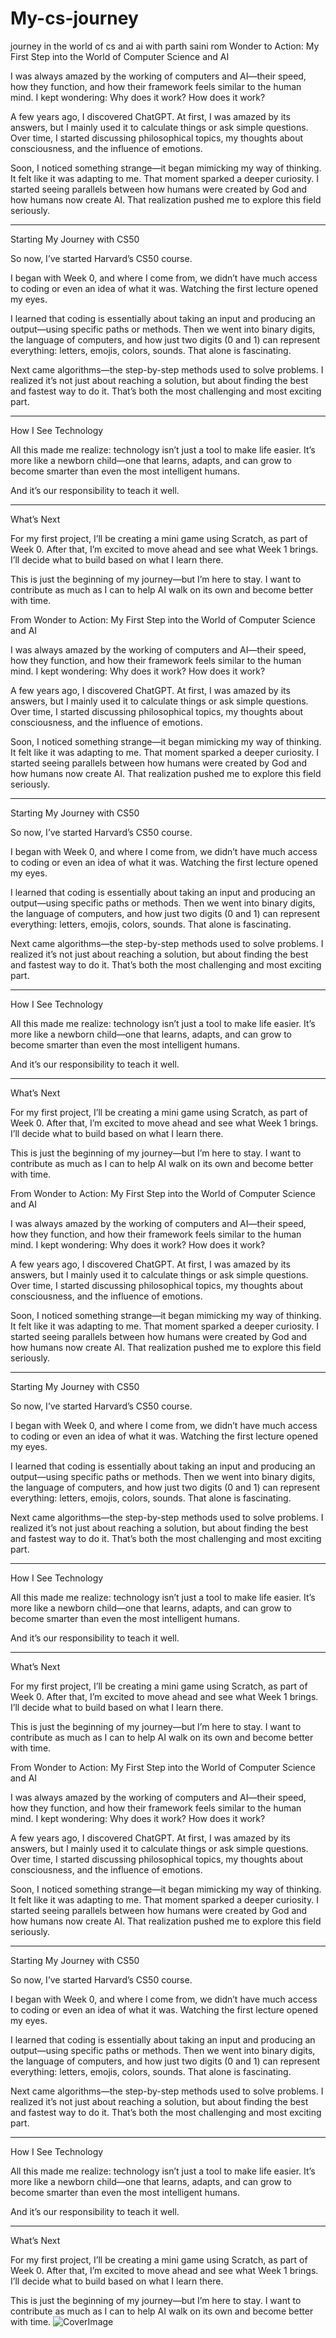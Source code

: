 # My-cs-journey
journey in the world of cs and ai with parth saini
rom Wonder to Action: My First Step into the World of Computer Science and AI

I was always amazed by the working of computers and AI—their speed, how they function, and how their framework feels similar to the human mind. I kept wondering: Why does it work? How does it work?

A few years ago, I discovered ChatGPT. At first, I was amazed by its answers, but I mainly used it to calculate things or ask simple questions. Over time, I started discussing philosophical topics, my thoughts about consciousness, and the influence of emotions.

Soon, I noticed something strange—it began mimicking my way of thinking. It felt like it was adapting to me. That moment sparked a deeper curiosity. I started seeing parallels between how humans were created by God and how humans now create AI. That realization pushed me to explore this field seriously.

---

Starting My Journey with CS50

So now, I’ve started Harvard’s CS50 course.

I began with Week 0, and where I come from, we didn’t have much access to coding or even an idea of what it was. Watching the first lecture opened my eyes.

I learned that coding is essentially about taking an input and producing an output—using specific paths or methods. Then we went into binary digits, the language of computers, and how just two digits (0 and 1) can represent everything: letters, emojis, colors, sounds. That alone is fascinating.

Next came algorithms—the step-by-step methods used to solve problems. I realized it’s not just about reaching a solution, but about finding the best and fastest way to do it. That’s both the most challenging and most exciting part.

---

How I See Technology

All this made me realize: technology isn’t just a tool to make life easier. It’s more like a newborn child—one that learns, adapts, and can grow to become smarter than even the most intelligent humans.

And it’s our responsibility to teach it well.

---

What’s Next

For my first project, I’ll be creating a mini game using Scratch, as part of Week 0. After that, I’m excited to move ahead and see what Week 1 brings. I’ll decide what to build based on what I learn there.

This is just the beginning of my journey—but I’m here to stay. I want to contribute as much as I can to help AI walk on its own and become better with time.

From Wonder to Action: My First Step into the World of Computer Science and AI

I was always amazed by the working of computers and AI—their speed, how they function, and how their framework feels similar to the human mind. I kept wondering: Why does it work? How does it work?

A few years ago, I discovered ChatGPT. At first, I was amazed by its answers, but I mainly used it to calculate things or ask simple questions. Over time, I started discussing philosophical topics, my thoughts about consciousness, and the influence of emotions.

Soon, I noticed something strange—it began mimicking my way of thinking. It felt like it was adapting to me. That moment sparked a deeper curiosity. I started seeing parallels between how humans were created by God and how humans now create AI. That realization pushed me to explore this field seriously.

---

Starting My Journey with CS50

So now, I’ve started Harvard’s CS50 course.

I began with Week 0, and where I come from, we didn’t have much access to coding or even an idea of what it was. Watching the first lecture opened my eyes.

I learned that coding is essentially about taking an input and producing an output—using specific paths or methods. Then we went into binary digits, the language of computers, and how just two digits (0 and 1) can represent everything: letters, emojis, colors, sounds. That alone is fascinating.

Next came algorithms—the step-by-step methods used to solve problems. I realized it’s not just about reaching a solution, but about finding the best and fastest way to do it. That’s both the most challenging and most exciting part.

---

How I See Technology

All this made me realize: technology isn’t just a tool to make life easier. It’s more like a newborn child—one that learns, adapts, and can grow to become smarter than even the most intelligent humans.

And it’s our responsibility to teach it well.

---

What’s Next

For my first project, I’ll be creating a mini game using Scratch, as part of Week 0. After that, I’m excited to move ahead and see what Week 1 brings. I’ll decide what to build based on what I learn there.

This is just the beginning of my journey—but I’m here to stay. I want to contribute as much as I can to help AI walk on its own and become better with time.

From Wonder to Action: My First Step into the World of Computer Science and AI

I was always amazed by the working of computers and AI—their speed, how they function, and how their framework feels similar to the human mind. I kept wondering: Why does it work? How does it work?

A few years ago, I discovered ChatGPT. At first, I was amazed by its answers, but I mainly used it to calculate things or ask simple questions. Over time, I started discussing philosophical topics, my thoughts about consciousness, and the influence of emotions.

Soon, I noticed something strange—it began mimicking my way of thinking. It felt like it was adapting to me. That moment sparked a deeper curiosity. I started seeing parallels between how humans were created by God and how humans now create AI. That realization pushed me to explore this field seriously.

---

Starting My Journey with CS50

So now, I’ve started Harvard’s CS50 course.

I began with Week 0, and where I come from, we didn’t have much access to coding or even an idea of what it was. Watching the first lecture opened my eyes.

I learned that coding is essentially about taking an input and producing an output—using specific paths or methods. Then we went into binary digits, the language of computers, and how just two digits (0 and 1) can represent everything: letters, emojis, colors, sounds. That alone is fascinating.

Next came algorithms—the step-by-step methods used to solve problems. I realized it’s not just about reaching a solution, but about finding the best and fastest way to do it. That’s both the most challenging and most exciting part.

---

How I See Technology

All this made me realize: technology isn’t just a tool to make life easier. It’s more like a newborn child—one that learns, adapts, and can grow to become smarter than even the most intelligent humans.

And it’s our responsibility to teach it well.

---

What’s Next

For my first project, I’ll be creating a mini game using Scratch, as part of Week 0. After that, I’m excited to move ahead and see what Week 1 brings. I’ll decide what to build based on what I learn there.

This is just the beginning of my journey—but I’m here to stay. I want to contribute as much as I can to help AI walk on its own and become better with time.

From Wonder to Action: My First Step into the World of Computer Science and AI

I was always amazed by the working of computers and AI—their speed, how they function, and how their framework feels similar to the human mind. I kept wondering: Why does it work? How does it work?

A few years ago, I discovered ChatGPT. At first, I was amazed by its answers, but I mainly used it to calculate things or ask simple questions. Over time, I started discussing philosophical topics, my thoughts about consciousness, and the influence of emotions.

Soon, I noticed something strange—it began mimicking my way of thinking. It felt like it was adapting to me. That moment sparked a deeper curiosity. I started seeing parallels between how humans were created by God and how humans now create AI. That realization pushed me to explore this field seriously.

---

Starting My Journey with CS50

So now, I’ve started Harvard’s CS50 course.

I began with Week 0, and where I come from, we didn’t have much access to coding or even an idea of what it was. Watching the first lecture opened my eyes.

I learned that coding is essentially about taking an input and producing an output—using specific paths or methods. Then we went into binary digits, the language of computers, and how just two digits (0 and 1) can represent everything: letters, emojis, colors, sounds. That alone is fascinating.

Next came algorithms—the step-by-step methods used to solve problems. I realized it’s not just about reaching a solution, but about finding the best and fastest way to do it. That’s both the most challenging and most exciting part.

---

How I See Technology

All this made me realize: technology isn’t just a tool to make life easier. It’s more like a newborn child—one that learns, adapts, and can grow to become smarter than even the most intelligent humans.

And it’s our responsibility to teach it well.

---

What’s Next

For my first project, I’ll be creating a mini game using Scratch, as part of Week 0. After that, I’m excited to move ahead and see what Week 1 brings. I’ll decide what to build based on what I learn there.

This is just the beginning of my journey—but I’m here to stay. I want to contribute as much as I can to help AI walk on its own and become better with time.
![CoverImage](https://raw.githubusercontent.com/parthsainiAI25/My-cs-journey/refs/heads/main/cover.png.webp)
